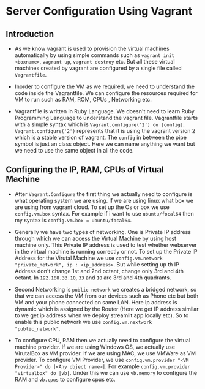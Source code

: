 # Server Configuration Using Vagrant

## Introduction

- As we know vagrant is used to provision the virtual machines automatically by using simple commands such as `vagrant init <boxname>`, `vagrant up`, `vagrant destroy` etc. But all these virtual machines created by vagrant are configured by a single file called `Vagrantfile`.

- Inorder to configure the VM as we required, we need to understand the code inside the Vagrantfile. We can configure the resources required for VM to run such as RAM, ROM, CPUs , Networking etc.

- Vagrantfile is written in Ruby Language. We doesn't need to learn Ruby Programming Language to understand the vagrant file. Vagrantfile starts with a simple syntax which is `Vagrant.configure('2') do |config|`. `Vagrant.configure('2')` represents that it is using the vagrant version 2 which is a stable version of vagrant. The `config` in between the pipe symbol is just an class object. Here we can name anything we want but we need to use the same object in all the code.

## Configuring the IP, RAM, CPUs of Virtual Machine

- After `Vagrant.Configure` the first thing we actually need to configure is what operating system we are using. If we are using linux what box we are using from vagrant cloud. To set up the Os or box we use `config.vm.box` syntax. For example if i want to use `ubuntu/focal64` then my syntax is `config.vm.box = ubuntu/focal64`.

- Generally we have two types of networking. One is Private IP address through which we can access the Virtual Machine by using host machine only. This Private IP address is used to test whether webserver in the virtual machine is running correctly or not. To set up the Private IP Address for the Virutal Machine we use `config.vm.network "private_network", ip : <ip_address>`. But while setting up th IP Address don't change 1st and 2nd octant, change only 3rd and 4th octant. In `192.168.33.10`, `33` and `10` are 3rd and 4th quadrants. 

- Second Networking is `public network` we creates a bridged network, so that we can access the VM from our devices such as Phone etc but both VM and your phone connected on same LAN. Here Ip address is dynamic which is assigned by the Router (Here we get IP address similar to we get ip address when we deploy streamlit app locally etc). So to enable this public network we use `config.vm.nextwork "public_network"`.

- To configure CPU, RAM then we actually need to configure the virtual machine provider. If we are using Windows OS, we actually use VirutalBox as VM provider. If we are using MAC, we use VMWare as VM provider. To configure VM Provider, we use `config.vm.provider "<VM Provider>" do |<Any object name>|`. For example `config.vm.provider "virtualbox" do |vb|`. Under this we can use `vb.memory` to configure the RAM and `vb.cpus` to configure cpus etc.